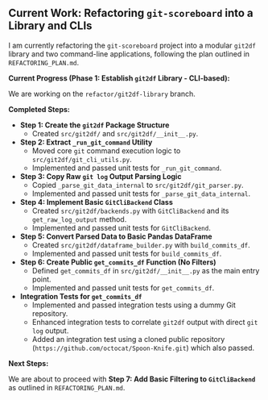 ## Current Work: Refactoring `git-scoreboard` into a Library and CLIs

I am currently refactoring the `git-scoreboard` project into a modular `git2df` library and two command-line applications, following the plan outlined in `REFACTORING_PLAN.md`.

**Current Progress (Phase 1: Establish `git2df` Library - CLI-based):**

We are working on the `refactor/git2df-library` branch.

**Completed Steps:**

*   **Step 1: Create the `git2df` Package Structure**
    *   Created `src/git2df/` and `src/git2df/__init__.py`.
*   **Step 2: Extract `_run_git_command` Utility**
    *   Moved core `git` command execution logic to `src/git2df/git_cli_utils.py`.
    *   Implemented and passed unit tests for `_run_git_command`.
*   **Step 3: Copy Raw `git log` Output Parsing Logic**
    *   Copied `_parse_git_data_internal` to `src/git2df/git_parser.py`.
    *   Implemented and passed unit tests for `_parse_git_data_internal`.
*   **Step 4: Implement Basic `GitCliBackend` Class**
    *   Created `src/git2df/backends.py` with `GitCliBackend` and its `get_raw_log_output` method.
    *   Implemented and passed unit tests for `GitCliBackend`.
*   **Step 5: Convert Parsed Data to Basic Pandas DataFrame**
    *   Created `src/git2df/dataframe_builder.py` with `build_commits_df`.
    *   Implemented and passed unit tests for `build_commits_df`.
*   **Step 6: Create Public `get_commits_df` Function (No Filters)**
    *   Defined `get_commits_df` in `src/git2df/__init__.py` as the main entry point.
    *   Implemented and passed unit tests for `get_commits_df`.
*   **Integration Tests for `get_commits_df`**
    *   Implemented and passed integration tests using a dummy Git repository.
    *   Enhanced integration tests to correlate `git2df` output with direct `git log` output.
    *   Added an integration test using a cloned public repository (`https://github.com/octocat/Spoon-Knife.git`) which also passed.

**Next Steps:**

We are about to proceed with **Step 7: Add Basic Filtering to `GitCliBackend`** as outlined in `REFACTORING_PLAN.md`.
